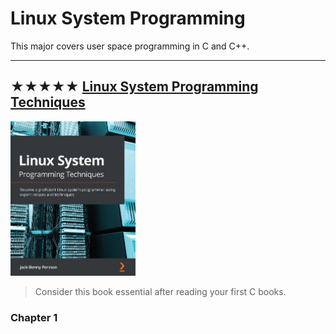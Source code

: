 # Linux System Programming

This major covers user space programming in C and C++.

- - -

## ★★★★★ [Linux System Programming Techniques](https://www.amazon.com/Linux-System-Programming-Techniques-proficient/dp/1789951283)
<img alt="9781789951288" src="covers/9781789951288.jpg" width="200"/>

> Consider this book essential after reading your first C books.

### Chapter 1


